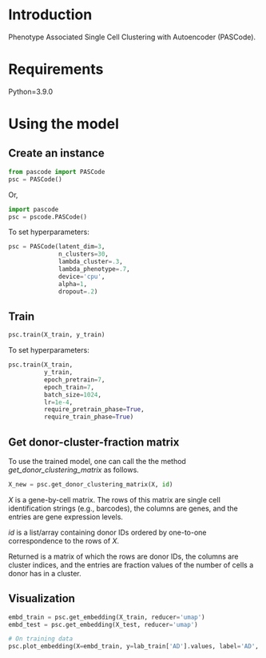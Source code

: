 # Introduction
Phenotype Associated Single Cell Clustering with Autoencoder (PASCode).

# Requirements
Python=3.9.0

# Using the model
## Create an instance

```python
from pascode import PASCode
psc = PASCode()
```
Or,
```python
import pascode
psc = pscode.PASCode()
```

To set hyperparameters:
```python
psc = PASCode(latent_dim=3, 
              n_clusters=30, 
              lambda_cluster=.3, 
              lambda_phenotype=.7, 
              device='cpu', 
              alpha=1,
              dropout=.2)
```


## Train
```python
psc.train(X_train, y_train)
```
To set hyperparameters:
```python
psc.train(X_train,
          y_train,
          epoch_pretrain=7,
          epoch_train=7,                
          batch_size=1024,
          lr=1e-4,
          require_pretrain_phase=True,
          require_train_phase=True)
```     

## Get donor-cluster-fraction matrix
To use the trained model, one can call the the method _get_donor_clustering_matrix_ as follows. 

```python
X_new = psc.get_donor_clustering_matrix(X, id)
```

$X$ is a gene-by-cell matrix. The rows of this matrix are single cell identification strings (e.g., barcodes), the columns are genes, and the entries are gene expression levels.

$id$ is a list/array containing donor IDs ordered by one-to-one correspondence to the rows of $X$.

Returned is a matrix of which the rows are donor IDs, the columns are cluster indices, and the entries are fraction values of the number of cells a donor has in a cluster. 

## Visualization

```python
embd_train = psc.get_embedding(X_train, reducer='umap')
embd_test = psc.get_embedding(X_test, reducer='umap')
```

```python
# On training data
psc.plot_embedding(X=embd_train, y=lab_train['AD'].values, label='AD', title='AD (train)', require_distinguishable_colors=False)
```     
